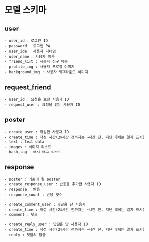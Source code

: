 # 모델 스키마

## user
	- user_id : 로그인 ID
    - password : 로그인 PW
    - user_ide : 사용자 닉네임
	- user_name : 사용자 이름
	- friend_list : 사용자 친구 목록
    - profile_img : 사용자 프로필 이미지
    - background_img : 사용자 백그라운드 이미지

## request_friend
	- user_id : 요청을 보낸 사용자 ID
	- request_user : 요청을 받는 사용자 ID
	
## poster 
    - create_user : 작성한 사용자 ID
    - create_time : 작성 시간(24시간 전까지는 ~시간 전, 지난 후에는 일자 표시)
	- text : text data
	- images : 이미지 리스트
    - hash_tag : 해시 태그 리스트

## response
    - poster : 기준이 될 poster
    - create_response_user : 반응을 추가한 사용자 ID
    - response : 반응 
    - response_count : 반응 갯수

    - create_comment_user : 댓글을 단 사용자 
    - create_time : 작성 시간(24시간 전까지는 ~시간 전, 지난 후에는 일자 표시)
    - comment : 댓글
    
    - create_reply_user : 답글을 단 사용자 ID
    - create_time : 작성 시간(24시간 전까지는 ~시간 전, 지난 후에는 일자 표시)
    - reply : 댓글의 답글
